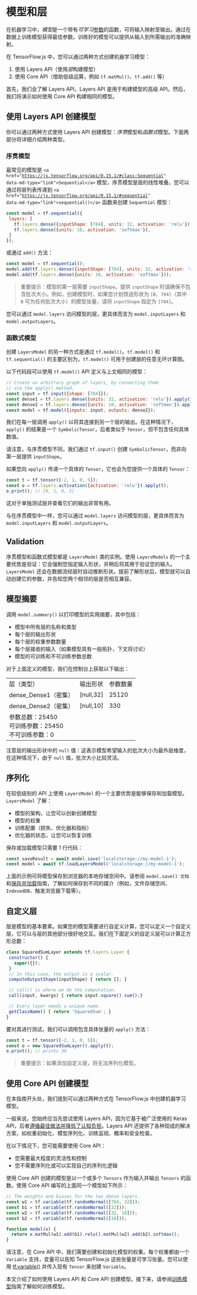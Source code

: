 # 模型和层

在机器学习中，*模型*是一个带有*可学习*[参数](https://developers.google.com/machine-learning/glossary/#parameter)的函数，可将输入映射至输出。通过在数据上训练模型获得最佳参数。训练好的模型可以提供从输入到所需输出的准确映射。

在 TensorFlow.js 中，您可以通过两种方式创建机器学习模型：

1. 使用 Layers API（使用*层*构建模型）
2. 使用 Core API（借助低级运算，例如 `tf.matMul()`、`tf.add()` 等）

首先，我们会了解 Layers API，Layers API 是用于构建模型的高级 API。然后，我们将演示如何使用 Core API 构建相同的模型。

## 使用 Layers API 创建模型

你可以通过两种方式使用 Layers API 创建模型：*序贯*模型和*函数式*模型。下面两部分将详细介绍两种类型。

### 序贯模型

最常见的模型是 <code>&lt;a href="https://js.tensorflow.org/api/0.15.1/#class:Sequential" data-md-type="link"&gt;Sequential&lt;/a&gt;</code> 模型，序贯模型是层的线性堆叠。您可以通过将层列表传递到 <code>&lt;a href="https://js.tensorflow.org/api/0.15.1/#sequential" data-md-type="link"&gt;sequential()&lt;/a&gt;</code> 函数来创建 <code>Sequential</code> 模型：

```js
const model = tf.sequential({
 layers: [
   tf.layers.dense({inputShape: [784], units: 32, activation: 'relu'}),
   tf.layers.dense({units: 10, activation: 'softmax'}),
 ]
});
```

或通过 `add()` 方法：

```js
const model = tf.sequential();
model.add(tf.layers.dense({inputShape: [784], units: 32, activation: 'relu'}));
model.add(tf.layers.dense({units: 10, activation: 'softmax'}));
```

> 重要提示：模型的第一层需要 `inputShape`。提供 `inputShape` 时请确保不包含批次大小。例如，创建模型时，如果您计划馈送形状为 `[B, 784]`（其中 `B` 可为任何批次大小）的模型张量，请将 `inputShape` 指定为 `[784]`。

您可以通过 `model.layers` 访问模型的层，更具体而言为 `model.inputLayers` 和 `model.outputLayers`。

### 函数式模型

创建 `LayersModel` 的另一种方式是通过 `tf.model()`。`tf.model()` 和 `tf.sequential()` 的主要区别为，`tf.model()` 可用于创建层的任意无环计算图。

以下代码段可以使用 `tf.model()` API 定义与上文相同的模型：

```js
// Create an arbitrary graph of layers, by connecting them
// via the apply() method.
const input = tf.input({shape: [784]});
const dense1 = tf.layers.dense({units: 32, activation: 'relu'}).apply(input);
const dense2 = tf.layers.dense({units: 10, activation: 'softmax'}).apply(dense1);
const model = tf.model({inputs: input, outputs: dense2});
```

我们在每一层调用 `apply()` 以将其连接到另一个层的输出。在这种情况下，`apply()` 的结果是一个 `SymbolicTensor`，后者类似于 `Tensor`，但不包含任何具体数值。

请注意，与序贯模型不同，我们通过 `tf.input()` 创建 `SymbolicTensor`，而非向第一层提供 `inputShape`。

如果您向 `apply()` 传递一个具体的 `Tensor`，它也会为您提供一个具体的 `Tensor`：

```js
const t = tf.tensor([-2, 1, 0, 5]);
const o = tf.layers.activation({activation: 'relu'}).apply(t);
o.print(); // [0, 1, 0, 5]
```

这对于单独测试层并查看它们的输出非常有用。

与在序贯模型中一样，您可以通过 `model.layers` 访问模型的层，更具体而言为 `model.inputLayers` 和 `model.outputLayers`。

## Validation

序贯模型和函数式模型都是 `LayersModel` 类的实例。使用 `LayersModels` 的一个主要优势是验证：它会强制您指定输入形状，并稍后将其用于验证您的输入。`LayersModel` 还会在数据流经层时自动推断形状。提前了解形状后，模型就可以自动创建它的参数，并告知您两个相邻的层是否相互兼容。

## 模型摘要

调用 `model.summary()` 以打印模型的实用摘要，其中包括：

- 模型中所有层的名称和类型
- 每个层的输出形状
- 每个层的权重参数数量
- 每个层接收的输入（如果模型具有一般拓扑，下文将讨论）
- 模型的可训练和不可训练参数总数

对于上面定义的模型，我们在控制台上获取以下输出：

<table>
  <tr>
   <td>层（类型）</td>
   <td>输出形状</td>
   <td>参数数量</td>
  </tr>
  <tr>
   <td>dense_Dense1（密集）</td>
   <td>[null,32]</td>
   <td>25120</td>
  </tr>
  <tr>
   <td>dense_Dense2（密集）</td>
   <td>[null,10]</td>
   <td>330</td>
  </tr>
  <tr>
   <td colspan="3">参数总数：25450<br>可训练参数：25450<br>不可训练参数：0</td>
  </tr>
</table>

注意层的输出形状中的 `null` 值：这表示模型希望输入的批次大小为最外层维度，在这种情况下，由于 `null` 值，批次大小比较灵活。

## 序列化

在较低级别的 API 上使用 `LayersModel` 的一个主要优势是能够保存和加载模型。`LayersModel` 了解：

- 模型的架构，让您可以创新创建模型
- 模型的权重
- 训练配置（损失、优化器和指标）
- 优化器的状态，让您可以恢复训练

保存或加载模型只需要 1 行代码：

```js
const saveResult = await model.save('localstorage://my-model-1');
const model = await tf.loadLayersModel('localstorage://my-model-1');
```

上面的示例可将模型保存到浏览器的本地存储空间中。请参阅 <code>model.save() 文档</code>和[保存并加载](save_load.md)指南，了解如何保存到不同的媒介（例如，文件存储空间、<code>IndexedDB</code>、触发浏览器下载等）。

## 自定义层

层是模型的基本要素。如果您的模型需要进行自定义计算，您可以定义一个自定义层，它可以与层的其他部分很好地交互。我们在下面定义的自定义层可以计算正方形总数：

```js
class SquaredSumLayer extends tf.layers.Layer {
 constructor() {
   super({});
 }
 // In this case, the output is a scalar.
 computeOutputShape(inputShape) { return []; }

 // call() is where we do the computation.
 call(input, kwargs) { return input.square().sum();}

 // Every layer needs a unique name.
 getClassName() { return 'SquaredSum'; }
}
```

要对其进行测试，我们可以调用包含具体张量的 `apply()` 方法：

```js
const t = tf.tensor([-2, 1, 0, 5]);
const o = new SquaredSumLayer().apply(t);
o.print(); // prints 30
```

> 重要提示：如果添加自定义层，将无法序列化模型。

## 使用 Core API 创建模型

在本指南开头处，我们提到可以通过两种方式在 TensorFlow.js 中创建机器学习模型。

一般来说，您始终应当先尝试使用 Layers API，因为它基于被广泛使用的 Keras API，后者[遵循最佳做法并降低了认知负担](https://keras.io/why-use-keras/)。Layers API 还提供了各种现成的解决方案，如权重初始化、模型序列化、训练监视、概率和安全检查。

在以下情况下，您可能需要使用 Core API：

- 您需要最大程度的灵活性和控制
- 您不需要序列化或可以实现自己的序列化逻辑

使用 Core API 创建的模型是以一个或多个 `Tensors` 作为输入并输出 `Tensors` 的函数。使用 Core API 编写的上面同一个模型如下所示：

```js
// The weights and biases for the two dense layers.
const w1 = tf.variable(tf.randomNormal([784, 32]));
const b1 = tf.variable(tf.randomNormal([32]));
const w2 = tf.variable(tf.randomNormal([32, 10]));
const b2 = tf.variable(tf.randomNormal([10]));

function model(x) {
  return x.matMul(w1).add(b1).relu().matMul(w2).add(b2).softmax();
}
```

请注意，在 Core API 中，我们需要创建和初始化模型的权重。每个权重都由一个 `Variable` 支持，变量可以告知 TensorFlow.js 这些张量是可学习张量。您可以使用 [tf.variable()](https://js.tensorflow.org/api/latest/#variable) 并传入现有 `Tensor` 来创建 `Variable`。

本文介绍了如何使用 Layers API 和 Core API 创建模型。接下来，请参阅[训练模型](train_models.md)指南了解如何训练模型。
